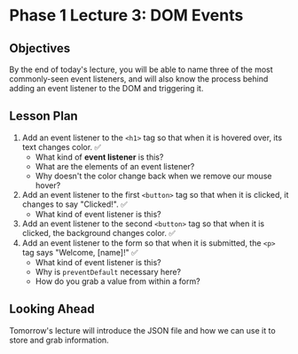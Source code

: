 # Phase 1 Lecture 3: DOM Events

## Objectives

By the end of today's lecture, you will be able to name three of the most commonly-seen event listeners, and will also know the process behind adding an event listener to the DOM and triggering it.

## Lesson Plan

1. Add an event listener to the `<h1>` tag so that when it is hovered over, its text changes color. ✅
    - What kind of **event listener** is this?
    - What are the elements of an event listener?
    - Why doesn't the color change back when we remove our mouse hover?
2. Add an event listener to the first `<button>` tag so that when it is clicked, it changes to say "Clicked!". ✅
    - What kind of event listener is this?
3. Add an event listener to the second `<button>` tag so that when it is clicked, the background changes color. ✅
4. Add an event listener to the form so that when it is submitted, the `<p>` tag says "Welcome, [name]!" ✅
    - What kind of event listener is this?
    - Why is `preventDefault` necessary here?
    - How do you grab a value from within a form?

## Looking Ahead

Tomorrow's lecture will introduce the JSON file and how we can use it to store and grab information.